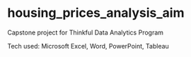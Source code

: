 # housing_prices_analysis_aim

Capstone project for Thinkful Data Analytics Program

Tech used: Microsoft Excel, Word, PowerPoint, Tableau
